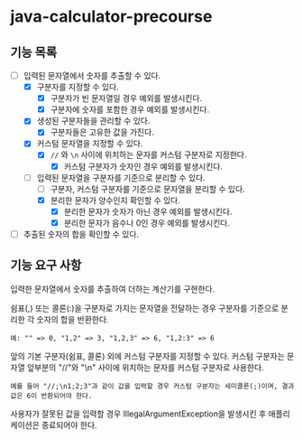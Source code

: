 # java-calculator-precourse

## 기능 목록
- [ ] 입력된 문자열에서 숫자를 추출할 수 있다.
  - [X] 구분자를 지정할 수 있다.
    - [X] 구분자가 빈 문자열일 경우 예외를 발생시킨다.
    - [X] 구분자에 숫자를 포함한 경우 예외를 발생시킨다.
  - [X] 생성된 구분자들을 관리할 수 있다.
    - [X] 구분자들은 고유한 값을 가진다.
  - [X] 커스텀 문자열을 지정할 수 있다.
    - [X] `//` 와 `\n` 사이에 위치하는 문자를 커스텀 구분자로 지정한다.
      - [X] 커스텀 구분자가 숫자인 경우 예외를 발생시킨다.
  - [ ] 입력된 문자열을 구분자를 기준으로 분리할 수 있다.
    - [ ] 구분자, 커스텀 구분자를 기준으로 문자열을 분리할 수 있다.
    - [X] 분리한 문자가 양수인지 확인할 수 있다.
      - [X] 분리한 문자가 숫자가 아닌 경우 예외를 발생시킨다.
      - [X] 분리한 문자가 음수나 0인 경우 예외를 발생시킨다.
- [ ] 추출된 숫자의 합을 확인할 수 있다.
 
## 기능 요구 사항
입력한 문자열에서 숫자를 추출하여 더하는 계산기를 구현한다.

쉼표(,) 또는 콜론(:)을 구분자로 가지는 문자열을 전달하는 경우 구분자를 기준으로 분리한 각 숫자의 합을 반환한다.
```
예: "" => 0, "1,2" => 3, "1,2,3" => 6, "1,2:3" => 6
```

앞의 기본 구분자(쉼표, 콜론) 외에 커스텀 구분자를 지정할 수 있다. 커스텀 구분자는 문자열 앞부분의 "//"와 "\n" 사이에 위치하는 문자를 커스텀 구분자로 사용한다.
```
예를 들어 "//;\n1;2;3"과 같이 값을 입력할 경우 커스텀 구분자는 세미콜론(;)이며, 결과 값은 6이 반환되어야 한다.
```
사용자가 잘못된 값을 입력할 경우 IllegalArgumentException을 발생시킨 후 애플리케이션은 종료되어야 한다.